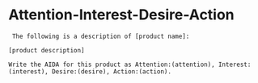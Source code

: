 # Attention-Interest-Desire-Action

` The following is a description of [product name]:`

`[product description]`

`Write the AIDA for this product as Attention:(attention), Interest:(interest), Desire:(desire), Action:(action).`
